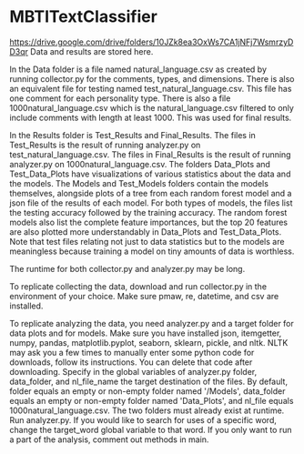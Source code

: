 # MBTITextClassifier
https://drive.google.com/drive/folders/10JZk8ea3OxWs7CA1jNFj7WsmrzyDD3qr
Data and results are stored here.

In the Data folder is a file named natural_language.csv as created by running collector.py for the comments, types, and dimensions. There is also an equivalent file for testing named test_natural_language.csv. This file has one comment for each personality type. There is also a file 1000natural_language.csv which is the natural_language.csv filtered to only include comments with length at least 1000. This was used for final results.

In the Results folder is Test_Results and Final_Results. The files in Test_Results is the result of running analyzer.py on test_natural_language.csv. The files in Final_Results is the result of running analyzer.py on 1000natural_language.csv. The folders Data_Plots and Test_Data_Plots have visualizations of various statistics about the data and the models. The Models and Test_Models folders contain the models themselves, alongside plots of a tree from each random forest model and a json file of the results of each model. For both types of models, the files list the testing accuracy followed by the training accuracy. The random forest models also list the complete feature importances, but the top 20 features are also plotted more understandably in Data_Plots and Test_Data_Plots. Note that test files relating not just to data statistics but to the models are meaningless because training a model on tiny amounts of data is worthless.

The runtime for both collector.py and analyzer.py may be long.

To replicate collecting the data, download and run collector.py in the environment of your choice. Make sure pmaw, re, datetime, and csv are installed.

To replicate analyzing the data, you need analyzer.py and a target folder for data plots and for models. Make sure you have installed json, itemgetter, numpy, pandas, matplotlib.pyplot, seaborn, sklearn, pickle, and nltk. NLTK may ask you a few times to manually enter some python code for downloads, follow its instructions. You can delete that code after downloading. Specify in the global variables of analyzer.py folder, data_folder, and nl_file_name the target destination of the files. By default, folder equals an empty or non-empty folder named '/Models', data_folder equals an empty or non-empty folder named 'Data_Plots', and nl_file equals 1000natural_language.csv. The two folders must already exist at runtime. Run analyzer.py. If you would like to search for uses of a specific word, change the target_word global variable to that word. If you only want to run a part of the analysis, comment out methods in main.
